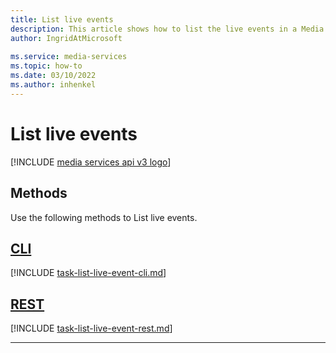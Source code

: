 ```yaml
---
title: List live events
description: This article shows how to list the live events in a Media Services account.
author: IngridAtMicrosoft
 
ms.service: media-services
ms.topic: how-to
ms.date: 03/10/2022
ms.author: inhenkel
---
```


# List live events

[!INCLUDE [media services api v3 logo](./includes/v3-hr.md)]

## Methods

Use the following methods to List live events.

## [CLI](#tab/cli/)

[!INCLUDE [task-list-live-event-cli.md](./includes/task-list-live-event-cli.md)]

## [REST](#tab/rest/)

[!INCLUDE [task-list-live-event-rest.md](./includes/task-list-live-event-rest.md)]

---
